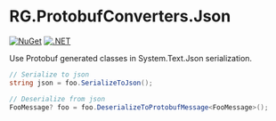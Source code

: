 # RG.ProtobufConverters.Json

[![NuGet](https://img.shields.io/nuget/v/RG.ProtobufConverters.Json.svg)](https://www.nuget.org/packages/RG.ProtobufConverters.Json/) [![.NET](https://github.com/ronnygunawan/protobuf-converters/actions/workflows/dotnet.yml/badge.svg)](https://github.com/ronnygunawan/protobuf-converters/actions/workflows/dotnet.yml)

Use Protobuf generated classes in System.Text.Json serialization.

```cs
// Serialize to json
string json = foo.SerializeToJson();

// Deserialize from json
FooMessage? foo = foo.DeserializeToProtobufMessage<FooMessage>();
```

